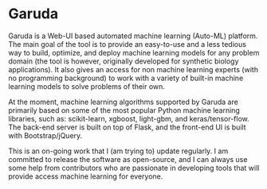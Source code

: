 # Garuda

Garuda is a Web-UI based automated machine learning (Auto-ML) platform. The main goal of the tool is to provide an easy-to-use and a less tedious way to build, optimize, and deploy machine learning models for any problem domain (the tool is however, originally developed for synthetic biology applications). It also gives an access for non machine learning experts (with no programming background) to work with a variety of built-in machine learning models to solve problems of their own.

At the moment, machine learning algorithms supported by Garuda are primarily based on some of the most popular Python machine learning libraries, such as: scikit-learn, xgboost, light-gbm, and keras/tensor-flow. The back-end server is built on top of Flask, and the front-end UI is built with Bootstrap/jQuery.

This is an on-going work that I (am trying to) update regularly. I am committed to release the software as open-source, and I can always use some help from contributors who are passionate in developing tools that will provide access machine learning for everyone.

